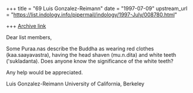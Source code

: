 +++
title = "69 Luis Gonzalez-Reimann"
date = "1997-07-09"
upstream_url = "https://list.indology.info/pipermail/indology/1997-July/008780.html"

+++
[Archive link](https://list.indology.info/pipermail/indology/1997-July/008780.html)

Dear list members,

Some Puraa.nas describe the Buddha as wearing red clothes (kaa.saayavastra),
having the head shaven (mu.n.dita) and white teeth ('sukladanta).  Does
anyone know the significance of the white teeth?

Any help would be appreciated.


Luis Gonzalez-Reimann
University of California, Berkeley





